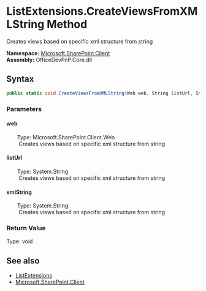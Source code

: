# ListExtensions.CreateViewsFromXMLString Method  
 Creates views based on specific xml structure from string   

**Namespace:** [Microsoft.SharePoint.Client](Microsoft.SharePoint.Client.md)  
**Assembly:** OfficeDevPnP.Core.dll  
## Syntax
```C#
public static void CreateViewsFromXMLString(Web web, String listUrl, String xmlString)
```
### Parameters
#### web  
&emsp;&emsp;Type: Microsoft.SharePoint.Client.Web  
&emsp;&emsp; Creates views based on specific xml structure from string   

  

#### listUrl  
&emsp;&emsp;Type: System.String  
&emsp;&emsp; Creates views based on specific xml structure from string   

  

#### xmlString  
&emsp;&emsp;Type: System.String  
&emsp;&emsp; Creates views based on specific xml structure from string   

  

### Return Value
Type: void  

## See also
- [ListExtensions](Microsoft.SharePoint.Client.ListExtensions.md) 
- [Microsoft.SharePoint.Client](Microsoft.SharePoint.Client.md) 
